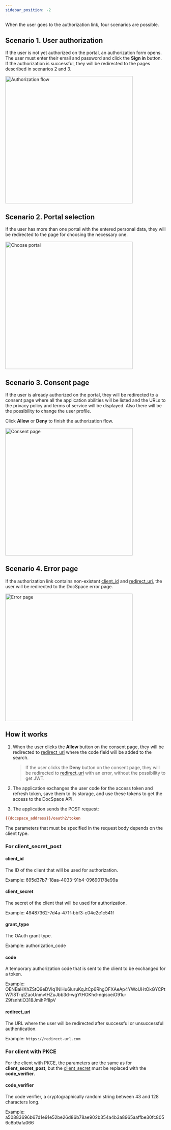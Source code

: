 ```yaml
---
sidebar_position: -2
---
```


When the user goes to the authorization link, four scenarios are possible.

## Scenario 1. User authorization

If the user is not yet authorized on the portal, an authorization form opens. The user must enter their email and password and click the **Sign in** button. If the authorization is successful, they will be redirected to the pages described in scenarios 2 and 3.

<img alt="Authorization flow" src="/assets/images/docspace/authorization-flow.png" width="400px" />

## Scenario 2. Portal selection

If the user has more than one portal with the entered personal data, they will be redirected to the page for choosing the necessary one.

<img alt="Choose portal" src="/assets/images/docspace/choose-portal.png" width="400px" />

## Scenario 3. Consent page

If the user is already authorized on the portal, they will be redirected to a consent page where all the application abilities will be listed and the URLs to the privacy policy and terms of service will be displayed. Also there will be the possibility to change the user profile.

Click **Allow** or **Deny** to finish the authorization flow.

<img alt="Consent page" src="/assets/images/docspace/consent-page.png" width="400px" />

## Scenario 4. Error page

If the authorization link contains non-existent [client_id](./auth-button.md#client_id) and [redirect_uri](./auth-button.md#redirect_uri), the user will be redirected to the DocSpace error page.

<img alt="Error page" src="/assets/images/docspace/error-page.png" width="400px" />

## How it works

1. When the user clicks the **Allow** button on the consent page, they will be redirected to [redirect_uri](#redirect_uri) where the code field will be added to the search.

   > If the user clicks the **Deny** button on the consent page, they will be redirected to [redirect_uri](#redirect_uri) with an error, without the possibility to get JWT.

2. The application exchanges the user code for the access token and refresh token, save them to its storage, and use these tokens to get the access to the DocSpace API.

3. The application sends the POST request:

``` ini
{{docspace_address}}/oauth2/token
```

The parameters that must be specified in the request body depends on the client type.

### For client_secret_post

#### client_id

The ID of the client that will be used for authorization.

Example: 695d37b7-18aa-4033-91b4-09690178e99a

#### client_secret

The secret of the client that will be used for authorization.

Example: 49487362-7d4a-471f-bbf3-c04e2e1c541f

#### grant_type

The OAuth grant type.

Example: authorization_code

#### code

A temporary authorization code that is sent to the client to be exchanged for a token.

Example: OENBaHXhZStQ9eDVIq1NlHu6luruKqJtCp6RhgOFXAeAp4YWoUHtOkGYCPtW7l8T-qtZaoUnmvtHZuJbb3d-wgYtHOKhd-nqisoeiO91u-Z9fsnhtiO318JmihPflIpV

#### redirect_uri

The URL where the user will be redirected after successful or unsuccessful authentication.

Example: `https://redirect-url.com`

### For client with PKCE

For the client with PKCE, the parameters are the same as for **client_secret_post**, but the [client_secret](#client_secret) must be replaced with the **code_verifier**.

#### code_verifier

The code verifier, a cryptographically random string between 43 and 128 characters long.

Example: a50883696b67d1e91e52be26d86b78ae902b354a4b3a8965aaffbe30fc8056c8b9afa066
